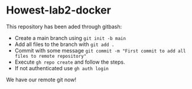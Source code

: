 # Howest-lab2-docker

This repository has been aded through gitbash:
- Create a main branch using ```git init -b main```
- Add all files to the branch with ```git add .```
- Commit with some message ```git commit -m "First commit to add all files to remote repository"``` 
- Execute ```gh repo create``` and follow the steps.
- If not authenticated use ```gh auth login```

We have our remote git now!
